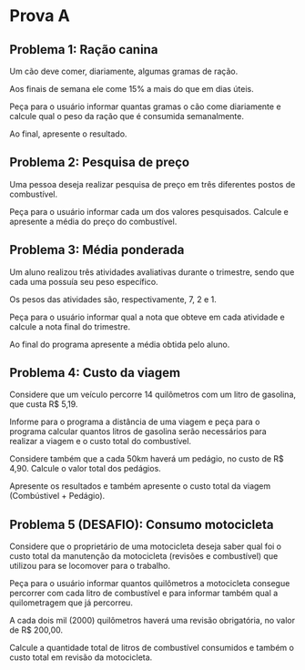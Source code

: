 # Prova A

## Problema 1: Ração canina
Um cão deve comer, diariamente, algumas gramas de ração.

Aos finais de semana ele come 15% a mais do que em dias úteis.

Peça para o usuário informar quantas gramas o cão come diariamente e calcule qual o peso da ração que é consumida semanalmente.

Ao final, apresente o resultado.

## Problema 2: Pesquisa de preço
Uma pessoa deseja realizar pesquisa de preço em três diferentes postos de combustível.

Peça para o usuário informar cada um dos valores pesquisados. Calcule e apresente a média do preço do combustível.


## Problema 3: Média ponderada
Um aluno realizou três atividades avaliativas durante o trimestre, sendo que cada uma possuía seu peso específico.

Os pesos das atividades são, respectivamente, 7, 2 e 1.

Peça para o usuário informar qual a nota que obteve em cada atividade e calcule a nota final do trimestre.

Ao final do programa apresente a média obtida pelo aluno.


## Problema 4: Custo da viagem
Considere que um veículo percorre 14 quilômetros com um litro de gasolina, que custa R$ 5,19.

Informe para o programa a distância de uma viagem e peça para o programa calcular quantos litros de gasolina serão necessários para realizar a viagem e o custo total do combustível.

Considere também que a cada 50km haverá um pedágio, no custo de R$ 4,90. Calcule o valor total dos pedágios.

Apresente os resultados e também apresente o custo total da viagem (Combústivel + Pedágio).

## Problema 5 (DESAFIO): Consumo motocicleta
Considere que o proprietário de uma motocicleta deseja saber qual foi o custo total da manutenção da motocicleta (revisões e combustível) que utilizou para se locomover para o trabalho.

Peça para o usuário informar quantos quilômetros a motocicleta consegue percorrer com cada litro de combustível e para informar também qual a quilometragem que já percorreu.

A cada dois mil (2000) quilômetros haverá uma revisão obrigatória, no valor de R$ 200,00.

Calcule a quantidade total de litros de combustível consumidos e também o custo total em revisão da motocicleta.